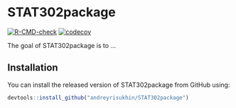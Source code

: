 
# STAT302package

<!-- badges: start -->
[![R-CMD-check](https://github.com/andreyrisukhin/STAT302package/workflows/R-CMD-check/badge.svg)](https://github.com/andreyrisukhin/STAT302package/actions)
[![codecov](https://codecov.io/gh/andreyrisukhin/STAT302package/branch/master/graph/badge.svg?token=7LWGI0BSK9)](https://codecov.io/gh/andreyrisukhin/STAT302package)
<!-- badges: end -->

The goal of STAT302package is to ...

## Installation

You can install the released version of STAT302package from GitHub using:

``` r
devtools::install_github("andreyrisukhin/STAT302package")
```
